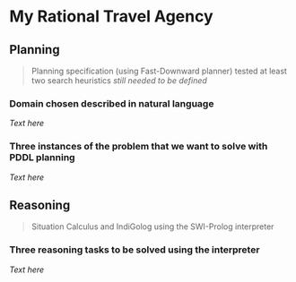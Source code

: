 # My Rational Travel Agency

## Planning

> Planning specification (using Fast-Downward planner) tested at least two search heuristics *still needed to be defined*

### Domain chosen described in natural language

*Text here*

### Three instances of the problem that we want to solve with PDDL planning

*Text here*

## Reasoning

> Situation Calculus and IndiGolog using the SWI-Prolog interpreter

### Three reasoning tasks to be solved using the interpreter

*Text here*

